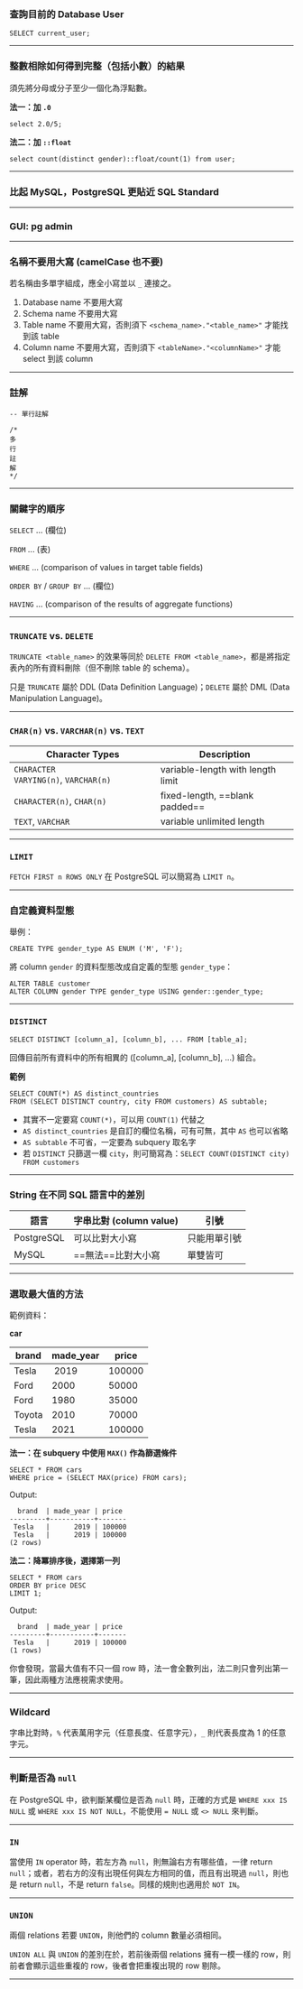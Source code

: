 ### 查詢目前的 Database User

```PostgreSQL
SELECT current_user;
```

---

### 整數相除如何得到完整（包括小數）的結果

須先將分母或分子至少一個化為浮點數。

**法一：加 `.0`**

```PostgreSQL
select 2.0/5;
```

**法二：加 `::float`**

```PostgreSQL
select count(distinct gender)::float/count(1) from user;
```

---

### 比起 MySQL，PostgreSQL 更貼近 SQL Standard

---

### GUI: pg admin

---

### 名稱不要用大寫 (camelCase 也不要)

若名稱由多單字組成，應全小寫並以 `_` 連接之。

1. Database name 不要用大寫
2. Schema name 不要用大寫
3. Table name 不要用大寫，否則須下 `<schema_name>."<table_name>"` 才能找到該 table
4. Column name 不要用大寫，否則須下 `<tableName>."<columnName>"` 才能 select 到該 column

---

### 註解

```PostgreSQL
-- 單行註解

/*
多
行
註
解
*/
```

---

### 關鍵字的順序

`SELECT` ... (欄位)

`FROM` ... (表)

`WHERE` ... (comparison of values in target table fields)

`ORDER BY` / `GROUP BY` ... (欄位)

`HAVING` ... (comparison of the results of aggregate functions)

---

### `TRUNCATE` vs. `DELETE`

`TRUNCATE <table_name>` 的效果等同於 `DELETE FROM <table_name>`，都是將指定表內的所有資料刪除（但不刪除 table 的 schema）。

只是 `TRUNCATE` 屬於 DDL (Data Definition Language)；`DELETE` 屬於 DML (Data Manipulation Language)。

---

### `CHAR(n)` vs. `VARCHAR(n)` vs. `TEXT`

| **Character Types** | **Description** |
|----|----|
| `CHARACTER VARYING(n)`, `VARCHAR(n)` | variable-length with length limit |
| `CHARACTER(n)`, `CHAR(n)` | fixed-length, ==blank padded== |
| `TEXT`, `VARCHAR` | variable unlimited length |

---

### `LIMIT`

`FETCH FIRST n ROWS ONLY` 在 PostgreSQL 可以簡寫為 `LIMIT n`。

---

### 自定義資料型態

舉例：

```PostgreSQL
CREATE TYPE gender_type AS ENUM ('M', 'F');
```

將 column `gender` 的資料型態改成自定義的型態 `gender_type`：

```PostgreSQL
ALTER TABLE customer
ALTER COLUMN gender TYPE gender_type USING gender::gender_type;
```

---

### `DISTINCT`

```PostgreSQL
SELECT DISTINCT [column_a], [column_b], ... FROM [table_a];
```

回傳目前所有資料中的所有相異的 ([column_a], [column_b], ...) 組合。

**範例**

```PostgreSQL
SELECT COUNT(*) AS distinct_countries
FROM (SELECT DISTINCT country, city FROM customers) AS subtable;
```

- 其實不一定要寫 `COUNT(*)`，可以用 `COUNT(1)` 代替之
- `AS distinct_countries` 是自訂的欄位名稱，可有可無，其中 `AS` 也可以省略
- `AS subtable` 不可省，一定要為 subquery 取名字
- 若 `DISTINCT` 只篩選一欄 `city`，則可簡寫為：`SELECT COUNT(DISTINCT city) FROM customers`

---

### String 在不同 SQL 語言中的差別

| **語言** | **字串比對 (column value)** | **引號** |
| ---- | ---- | ---- |
| PostgreSQL | 可以比對大小寫| 只能用單引號 |
| MySQL | ==無法==比對大小寫 | 單雙皆可 |

---

### 選取最大值的方法

範例資料：

**car**

| brand | made_year | price |
| ---- | ---- | ---- |
| Tesla | 2019 | 100000 |
| Ford | 2000 | 50000 |
| Ford | 1980 | 35000 |
| Toyota | 2010 | 70000 |
| Tesla | 2021 | 100000 |

**法一：在 subquery 中使用 `MAX()` 作為篩選條件**

```PostgreSQL
SELECT * FROM cars
WHERE price = (SELECT MAX(price) FROM cars);
```

Output:

```plaintext
  brand  | made_year | price
---------+-----------+-------
 Tesla   |      2019 | 100000
 Tesla   |      2019 | 100000
(2 rows)
```

**法二：降冪排序後，選擇第一列**

```PostgreSQL
SELECT * FROM cars
ORDER BY price DESC
LIMIT 1;
```

Output:

```plaintext
  brand  | made_year | price
---------+-----------+-------
 Tesla   |      2019 | 100000
(1 rows)
```

你會發現，當最大值有不只一個 row 時，法一會全數列出，法二則只會列出第一筆，因此兩種方法應視需求使用。

---

### Wildcard

字串比對時，`%` 代表萬用字元（任意長度、任意字元），`_` 則代表長度為 1 的任意字元。

---

### 判斷是否為 `null`

在 PostgreSQL 中，欲判斷某欄位是否為 `null` 時，正確的方式是 `WHERE xxx IS NULL` 或 `WHERE xxx IS NOT NULL`，不能使用 `= NULL` 或 `<> NULL` 來判斷。

---

### `IN`

當使用 `IN` operator 時，若左方為 `null`，則無論右方有哪些值，一律 return `null`；或者，若右方的沒有出現任何與左方相同的值，而且有出現過 `null`，則也是 return `null`，不是 return `false`。同樣的規則也適用於 `NOT IN`。

---

### `UNION`

兩個 relations 若要 `UNION`，則他們的 column 數量必須相同。

`UNION ALL` 與 `UNION` 的差別在於，若前後兩個 relations 擁有一模一樣的 row，則前者會顯示這些重複的 row，後者會把重複出現的 row 剔除。

---
